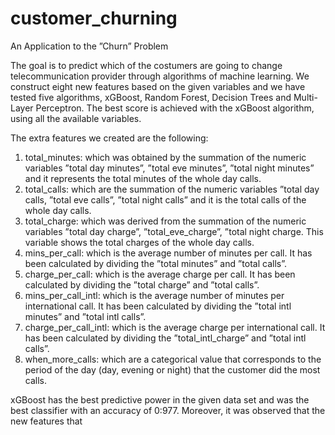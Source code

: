 # customer_churning
An Application to the ”Churn” Problem

The goal is to predict which of the costumers are going to change telecommunication provider through algorithms of machine learning. We construct eight new features based on the given variables and we have tested five algorithms, xGBoost, Random Forest, Decision Trees and Multi-Layer Perceptron. The best score is achieved with the xGBoost algorithm, using all the available variables.

The extra features we created are the
following:
1) total_minutes: which was obtained by the summation
of the numeric variables ”total day minutes”, ”total
eve minutes”, ”total night minutes” and it represents
the total minutes of the whole day calls.
2) total_calls: which are the summation of the numeric
variables ”total day calls, ”total eve calls”, ”total
night calls” and it is the total calls of the whole day
calls.
3) total_charge: which was derived from the summation
of the numeric variables ”total day charge”,
”total_eve_charge”, ”total night charge. This variable
shows the total charges of the whole day calls.
4) mins_per_call: which is the average number of minutes
per call. It has been calculated by dividing the ”total
minutes” and ”total calls”.
5) charge_per_call: which is the average charge per call. It
has been calculated by dividing the ”total charge” and
”total calls”.
6) mins_per_call_intl: which is the average number of
minutes per international call. It has been calculated by
dividing the ”total intl minutes” and ”total intl calls”.
7) charge_per_call_intl: which is the average charge per
international call. It has been calculated by dividing the
”total_intl_charge” and ”total intl calls”.
8) when_more_calls: which are a categorical value that
corresponds to the period of the day (day, evening or
night) that the customer did the most calls.

xGBoost has the best predictive power in the
given data set and was the best classifier with an accuracy of
0:977. Moreover, it was observed that the new features that
